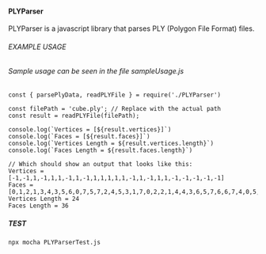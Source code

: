 


#### PLYParser
PLYParser is a javascript library that parses PLY (Polygon File Format) files. 


###### EXAMPLE USAGE
###### Sample usage can be seen in the file sampleUsage.js
```nodejs
const { parsePlyData, readPLYFile } = require('./PLYParser')

const filePath = 'cube.ply'; // Replace with the actual path
const result = readPLYFile(filePath);

console.log(`Vertices = [${result.vertices}]`)
console.log(`Faces = [${result.faces}]`)
console.log(`Vertices Length = ${result.vertices.length}`)
console.log(`Faces Length = ${result.faces.length}`)
```
```text
// Which should show an output that looks like this:
Vertices = [-1,-1,1,-1,1,1,-1,1,-1,1,1,1,1,1,-1,1,-1,1,1,-1,-1,-1,-1,-1]
Faces = [0,1,2,1,3,4,3,5,6,0,7,5,7,2,4,5,3,1,7,0,2,2,1,4,4,3,6,5,7,6,6,7,4,0,5,1]
Vertices Length = 24
Faces Length = 36
```

##### TEST
```
npx mocha PLYParserTest.js
```